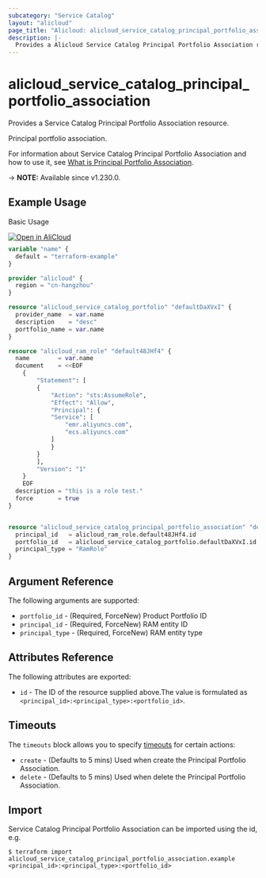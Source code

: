 ```yaml
---
subcategory: "Service Catalog"
layout: "alicloud"
page_title: "Alicloud: alicloud_service_catalog_principal_portfolio_association"
description: |-
  Provides a Alicloud Service Catalog Principal Portfolio Association resource.
---
```


# alicloud_service_catalog_principal_portfolio_association

Provides a Service Catalog Principal Portfolio Association resource.

Principal portfolio association.

For information about Service Catalog Principal Portfolio Association and how to use it, see [What is Principal Portfolio Association](https://www.alibabacloud.com/help/en/service-catalog/developer-reference/api-servicecatalog-2021-09-01-associateprincipalwithportfolio).

-> **NOTE:** Available since v1.230.0.

## Example Usage

Basic Usage

<div style="display: block;margin-bottom: 40px;"><div class="oics-button" style="float: right;position: absolute;margin-bottom: 10px;">
  <a href="https://api.aliyun.com/terraform?resource=alicloud_service_catalog_principal_portfolio_association&exampleId=b8f187a1-9b3c-ad1a-d2b5-23429c69522b34bc14dd&activeTab=example&spm=docs.r.service_catalog_principal_portfolio_association.0.b8f187a19b&intl_lang=EN_US" target="_blank">
    <img alt="Open in AliCloud" src="https://img.alicdn.com/imgextra/i1/O1CN01hjjqXv1uYUlY56FyX_!!6000000006049-55-tps-254-36.svg" style="max-height: 44px; max-width: 100%;">
  </a>
</div></div>

```terraform
variable "name" {
  default = "terraform-example"
}

provider "alicloud" {
  region = "cn-hangzhou"
}

resource "alicloud_service_catalog_portfolio" "defaultDaXVxI" {
  provider_name  = var.name
  description    = "desc"
  portfolio_name = var.name
}

resource "alicloud_ram_role" "default48JHf4" {
  name        = var.name
  document    = <<EOF
    {
        "Statement": [
        {
            "Action": "sts:AssumeRole",
            "Effect": "Allow",
            "Principal": {
            "Service": [
                "emr.aliyuncs.com",
                "ecs.aliyuncs.com"
            ]
            }
        }
        ],
        "Version": "1"
    }
    EOF
  description = "this is a role test."
  force       = true
}


resource "alicloud_service_catalog_principal_portfolio_association" "default" {
  principal_id   = alicloud_ram_role.default48JHf4.id
  portfolio_id   = alicloud_service_catalog_portfolio.defaultDaXVxI.id
  principal_type = "RamRole"
}
```

## Argument Reference

The following arguments are supported:
* `portfolio_id` - (Required, ForceNew) Product Portfolio ID
* `principal_id` - (Required, ForceNew) RAM entity ID
* `principal_type` - (Required, ForceNew) RAM entity type

## Attributes Reference

The following attributes are exported:
* `id` - The ID of the resource supplied above.The value is formulated as `<principal_id>:<principal_type>:<portfolio_id>`.

## Timeouts

The `timeouts` block allows you to specify [timeouts](https://developer.hashicorp.com/terraform/language/resources/syntax#operation-timeouts) for certain actions:
* `create` - (Defaults to 5 mins) Used when create the Principal Portfolio Association.
* `delete` - (Defaults to 5 mins) Used when delete the Principal Portfolio Association.

## Import

Service Catalog Principal Portfolio Association can be imported using the id, e.g.

```shell
$ terraform import alicloud_service_catalog_principal_portfolio_association.example <principal_id>:<principal_type>:<portfolio_id>
```